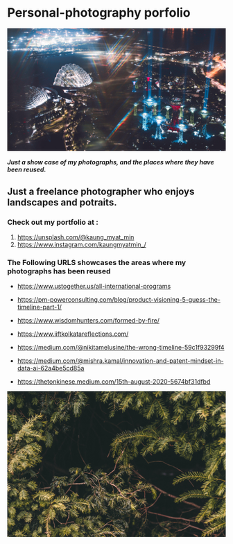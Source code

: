 # Personal-photography porfolio

![GitHub Logo](/assets/kaung-myat-min-K9pqtAx2EoA-unsplash.jpg)



***Just a show case of my photographs, and the places where they have been reused.***

<h2> Just a freelance photographer who enjoys landscapes and potraits. </h2>

<h3> Check out my portfolio at : </h3>

1.  https://unsplash.com/@kaung_myat_min
2.  https://www.instagram.com/kaungmyatmin_/

<h3>The Following URLS showcases the areas where my photographs has been reused</h3>

* https://www.ustogether.us/all-international-programs

* https://pm-powerconsulting.com/blog/product-visioning-5-guess-the-timeline-part-1/

* https://www.wisdomhunters.com/formed-by-fire/

* https://www.iiftkolkatareflections.com/

* https://medium.com/@nikitamelusine/the-wrong-timeline-59c1f93299f4

* https://medium.com/@mishra.kamal/innovation-and-patent-mindset-in-data-ai-62a4be5cd85a

* https://thetonkinese.medium.com/15th-august-2020-5674bf31dfbd

![GitHub Logo](/assets/kaung-myat-min-bCAOV2Sg7Es-unsplash.jpg)
